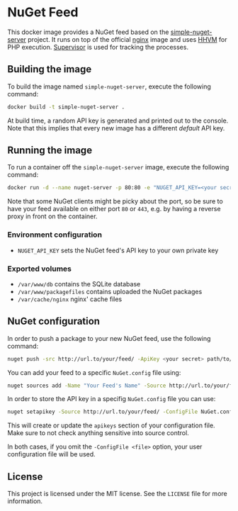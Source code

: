 # NuGet Feed

This docker image provides a NuGet feed based on the [simple-nuget-server](https://github.com/Daniel15/simple-nuget-server/) project. It runs on top of the official [nginx](https://github.com/docker-library/docs/tree/master/nginx) image and uses [HHVM](http://hhvm.com) for PHP execution. [Supervisor](http://supervisord.org) is used for tracking the processes.

## Building the image

To build the image named `simple-nuget-server`, execute the following command:

```bash
docker build -t simple-nuget-server .
```

At build time, a random API key is generated and printed out to the console. Note that this implies that every new image has a different *default* API key.

## Running the image

To run a container off the `simple-nuget-server` image, execute the following command:

```bash
docker run -d --name nuget-server -p 80:80 -e "NUGET_API_KEY=<your secret>" simple-nuget-server
```

Note that some NuGet clients might be picky about the port, so be sure to have your feed available on either port `80` or `443`, e.g. by having a reverse proxy in front on the container.

### Environment configuration

* `NUGET_API_KEY` sets the NuGet feed's API key to your own private key

### Exported volumes

* `/var/www/db` contains the SQLite database
* `/var/www/packagefiles` contains uploaded the NuGet packages
* `/var/cache/nginx` nginx' cache files

## NuGet configuration

In order to push a package to your new NuGet feed, use the following command:

```bash
nuget push -src http://url.to/your/feed/ -ApiKey <your secret> path/to/package.nupkg
```

You can add your feed to a specific `NuGet.config` file using:

```bash
nuget sources add -Name "Your Feed's Name" -Source http://url.to/your/feed/ -ConfigFile NuGet.config
```

In order to store the API key in a specifig `NuGet.config` file you can use:

```bash
nuget setapikey -Source http://url.to/your/feed/ -ConfigFile NuGet.config
```

This will create or update the `apikeys` section of your configuration file. Make sure to not check anything sensitive into source control.

In both cases, if you omit the `-ConfigFile <file>` option, your user configuration file will be used.

## License

This project is licensed under the MIT license. See the `LICENSE` file for more information.
